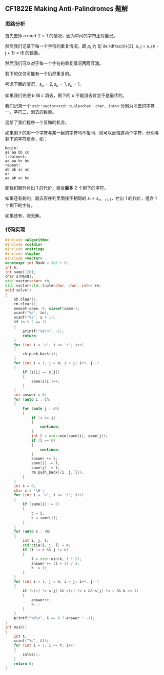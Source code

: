 ## CF1822E Making Anti-Palindromes 题解

### 思路分析

首先去掉 $n \bmod 2 =1$ 的情况，因为中间的字符正对自己。

然后我们记录下每一个字符的重复情况，即 $p_i$ 为 $j \le \dfrac{n}{2}, s_j = s_{n - j + 1} = i$ 的数量。

然后我们可以对于每一个字符的重复情况两两互消。

剩下的仅仅可能有一个仍然重复的。

考虑下面的情况，$s_a = 2, s_b = 1, s_c = 1$。

如果我们先吧 $b$ 和 $c$ 消去，剩下的 $a$ 不能消去肯定不是最优的。

我们记录一个 `std::vector<std::tuple<char, char, int>>` 分别为消去的字符一，字符二，消去的数量。

这给了我们程序一个反悔的机会。

如果剩下的那一个字符与某一组的字符均不相同，则可以反悔这两个字符，分别与剩下的字符组合，如：

```
begin:
aa aa bb cc
treatment:
aa aa bc bc
repent:
ab ab ac ac
or
aa ab ac bc
```

即我们额外付出 $1$ 的代价，组合**最多** $2$ 个剩下的字符。

如果还有剩的，就去原序列里面找不相同的 $s_i \not= s_{n - i + 1}$，付出 $1$ 的代价，组合 $1$ 个剩下的字符。

如果还有，则无解。

### 代码实现

```cpp
#include <algorithm>
#include <cstdio>
#include <cstring>
#include <tuple>
#include <vector>
constexpr int MaxN = 2e5 + 5;
int n;
int same[128];
char s[MaxN];
std::vector<char> ch;
std::vector<std::tuple<char, char, int>> rm;
void solve()
{
    ch.clear();
    rm.clear();
    memset(same, 0, sizeof(same));
    scanf("%d", &n);
    scanf("%s", s + 1);
    if (n % 2 == 1)
    {
        printf("%d\n", -1);
        return;
    }
    for (int i = 'a'; i <= 'z'; i++)
    {
        ch.push_back(i);
    }
    for (int i = 1, j = n; i < j; i++, j--)
    {
        if (s[i] == s[j])
        {
            same[s[i]]++;
        }
    }
    int answer = 0;
    for (auto i : ch)
    {
        for (auto j : ch)
        {
            if (i == j)
            {
                continue;
            }
            int l = std::min(same[i], same[j]);
            if (l == 0)
            {
                continue;
            }
            answer += l;
            same[i] -= l;
            same[j] -= l;
            rm.push_back({i, j, l});
        }
    }
    int k = 0;
    char c = '\0';
    for (int i = 'a'; i <= 'z'; i++)
    {
        if (same[i] != 0)
        {
            c = i;
            k = same[i];
        }
    }
    for (auto x : rm)
    {
        int i, j, l;
        std::tie(i, j, l) = x;
        if (i != c && j != c)
        {
            l = std::min(k, l * 2);
            answer += (l + 1) / 2;
            k -= l;
        }
    }
    for (int i = 1, j = n; i < j; i++, j--)
    {
        if (s[i] != s[j] && s[i] != c && s[j] != c && k >= 1)
        {
            answer++;
            k--;
        }
    }
    printf("%d\n", k == 0 ? answer : -1);
}
int main()
{
    int t;
    scanf("%d", &t);
    for (int i = 1; i <= t; i++)
    {
        solve();
    }
    return 0;
}
```

